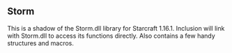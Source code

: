 ## Storm

This is a shadow of the Storm.dll library for Starcraft 1.16.1. Inclusion will link with Storm.dll to access its functions directly. Also contains a few handy structures and macros.

